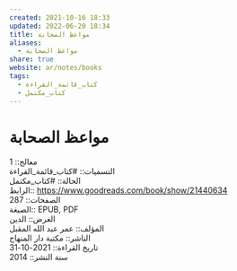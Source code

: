 ```yaml
---  
created: 2021-10-16 18:33  
updated: 2022-06-20 18:34  
title: مواعظ الصحابة  
aliases:  
  - مواعظ الصحابة  
share: true  
website: ar/notes/books  
tags:  
  - كتاب_قائمة_القراءة  
  - كتاب_مكتمل  
---  
```

  
  
# مواعظ الصحابة  
  
معالج:: 1  
التسميات:: #كتاب_قائمة_القراءة  
الحالة:: #كتاب_مكتمل  
الرابط:: <https://www.goodreads.com/book/show/21440634>  
الصفحات:: 287  
الصيغة:: EPUB, PDF  
الغرض:: الدين  
المؤلف:: عمر عبد الله المقبل  
الناشر:: مكتبة دار المنهاج  
تاريخ القراءة:: 2021-10-31  
سنة النشر:: 2014  
  
